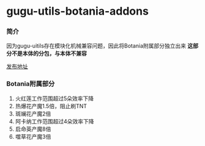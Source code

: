 # gugu-utils-botania-addons

### 简介

因为gugu-uitils存在模块化机械兼容问题，因此将Botania附属部分独立出来
**这部分不是本体的分包，与本体不兼容**

[发布地址](https://github.com/ParaParty/gugu-utils/releases/tag/botania-addons)

### Botania附属部分
1. 火红莲工作范围超过5朵效率下降
2. 热爆花产魔1.5倍，阻止刷TNT
3. 斑斓花产魔2倍
4. 阿卡纳工作范围超过4朵效率下降
5. 启命英产魔8倍
6. 噬草花产魔3倍